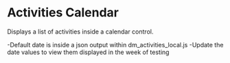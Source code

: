 # Activities Calendar
Displays a list of activities inside a calendar control.

-Default date is inside a json output within dm_activities_local.js
-Update the date values to view them displayed in the week of testing